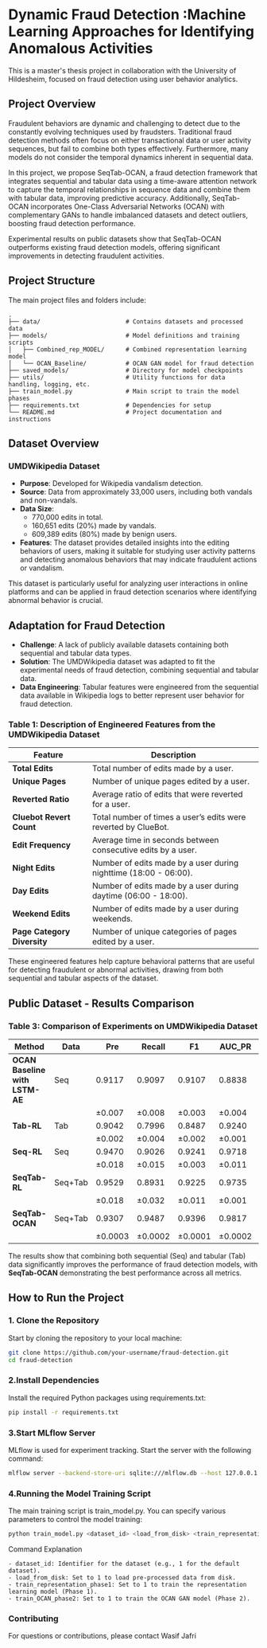 # Dynamic Fraud Detection :Machine Learning Approaches for Identifying Anomalous Activities

This is a master's thesis project in collaboration with the University of Hildesheim, focused on fraud detection using user behavior analytics.


## Project Overview

Fraudulent behaviors are dynamic and challenging to detect due to the constantly evolving techniques used by fraudsters. Traditional fraud detection methods often focus on either transactional data or user activity sequences, but fail to combine both types effectively. Furthermore, many models do not consider the temporal dynamics inherent in sequential data.

In this project, we propose SeqTab-OCAN, a fraud detection framework that integrates sequential and tabular data using a time-aware attention network to capture the temporal relationships in sequence data and combine them with tabular data, improving predictive accuracy. Additionally, SeqTab-OCAN incorporates One-Class Adversarial Networks (OCAN) with complementary GANs to handle imbalanced datasets and detect outliers, boosting fraud detection performance.

Experimental results on public datasets show that SeqTab-OCAN outperforms existing fraud detection models, offering significant improvements in detecting fraudulent activities.


## Project Structure

The main project files and folders include:

```plaintext
.
├── data/                        # Contains datasets and processed data
├── models/                      # Model definitions and training scripts
│   ├── Combined_rep_MODEL/      # Combined representation learning model
│   └── OCAN_Baseline/           # OCAN GAN model for fraud detection
├── saved_models/                # Directory for model checkpoints
├── utils/                       # Utility functions for data handling, logging, etc.
├── train_model.py               # Main script to train the model phases
├── requirements.txt             # Dependencies for setup
└── README.md                    # Project documentation and instructions
```
## Dataset Overview

### UMDWikipedia Dataset

- **Purpose**: Developed for Wikipedia vandalism detection.
- **Source**: Data from approximately 33,000 users, including both vandals and non-vandals.
- **Data Size**: 
  - 770,000 edits in total.
  - 160,651 edits (20%) made by vandals.
  - 609,389 edits (80%) made by benign users.
- **Features**: The dataset provides detailed insights into the editing behaviors of users, making it suitable for studying user activity patterns and detecting anomalous behaviors that may indicate fraudulent actions or vandalism.

This dataset is particularly useful for analyzing user interactions in online platforms and can be applied in fraud detection scenarios where identifying abnormal behavior is crucial.

## Adaptation for Fraud Detection

- **Challenge**: A lack of publicly available datasets containing both sequential and tabular data types.
- **Solution**: The UMDWikipedia dataset was adapted to fit the experimental needs of fraud detection, combining sequential and tabular data.
- **Data Engineering**: Tabular features were engineered from the sequential data available in Wikipedia logs to better represent user behavior for fraud detection.

### Table 1: Description of Engineered Features from the UMDWikipedia Dataset

| Feature                    | Description                                                                  |
|----------------------------|------------------------------------------------------------------------------|
| **Total Edits**             | Total number of edits made by a user.                                        |
| **Unique Pages**            | Number of unique pages edited by a user.                                     |
| **Reverted Ratio**          | Average ratio of edits that were reverted for a user.                        |
| **Cluebot Revert Count**    | Total number of times a user’s edits were reverted by ClueBot.               |
| **Edit Frequency**          | Average time in seconds between consecutive edits by a user.                 |
| **Night Edits**             | Number of edits made by a user during nighttime (18:00 - 06:00).             |
| **Day Edits**               | Number of edits made by a user during daytime (06:00 - 18:00).               |
| **Weekend Edits**           | Number of edits made by a user during weekends.                              |
| **Page Category Diversity**| Number of unique categories of pages edited by a user.                       |

These engineered features help capture behavioral patterns that are useful for detecting fraudulent or abnormal activities, drawing from both sequential and tabular aspects of the dataset.

## Public Dataset - Results Comparison

### Table 3: Comparison of Experiments on UMDWikipedia Dataset

| Method               | Data   | Pre  | Recall | F1    | AUC_PR | AUC_ROC |
|----------------------|--------|------|--------|-------|--------|---------|
| **OCAN Baseline with LSTM-AE** | Seq    | 0.9117 | 0.9097 | 0.9107 | 0.8838 | 0.971   |
|                      |        | ±0.007 | ±0.008  | ±0.003 | ±0.004 | ±0.003  |
| **Tab-RL**            | Tab    | 0.9042 | 0.7996 | 0.8487 | 0.9240 | 0.9079  |
|                      |        | ±0.002 | ±0.004  | ±0.002 | ±0.001 | ±0.003  |
| **Seq-RL**            | Seq    | 0.9470 | 0.9026 | 0.9241 | 0.9718 | 0.9754  |
|                      |        | ±0.018 | ±0.015  | ±0.003 | ±0.011 | ±0.005  |
| **SeqTab-RL**         | Seq+Tab | 0.9529 | 0.8931 | 0.9225 | 0.9735 | 0.9732  |
|                      |        | ±0.018 | ±0.032  | ±0.011 | ±0.001 | ±0.002  |
| **SeqTab-OCAN**       | Seq+Tab | 0.9307 | 0.9487 | 0.9396 | 0.9817 | 0.9379  |
|                      |        | ±0.0003 | ±0.0002 | ±0.0001 | ±0.0002 | ±0.0002 |


The results show that combining both sequential (Seq) and tabular (Tab) data significantly improves the performance of fraud detection models, with **SeqTab-OCAN** demonstrating the best performance across all metrics.


## How to Run the Project

### 1. Clone the Repository

Start by cloning the repository to your local machine:

```bash
git clone https://github.com/your-username/fraud-detection.git
cd fraud-detection
```

### 2.Install Dependencies
Install the required Python packages using requirements.txt:
```bash
pip install -r requirements.txt
```

### 3.Start MLflow Server
MLflow is used for experiment tracking. Start the server with the following command:
```bash
mlflow server --backend-store-uri sqlite:///mlflow.db --host 127.0.0.1 --port 5005

```

### 4.Running the Model Training Script
The main training script is train_model.py. You can specify various parameters to control the model training:
```bash
python train_model.py <dataset_id> <load_from_disk> <train_representation_phase1> <train_OCAN_phase2>
```
Command Explanation

```plaintext
- dataset_id: Identifier for the dataset (e.g., 1 for the default dataset).
- load_from_disk: Set to 1 to load pre-processed data from disk.
- train_representation_phase1: Set to 1 to train the representation learning model (Phase 1).
- train_OCAN_phase2: Set to 1 to train the OCAN GAN model (Phase 2).

```

### Contributing
For questions or contributions, please contact Wasif Jafri